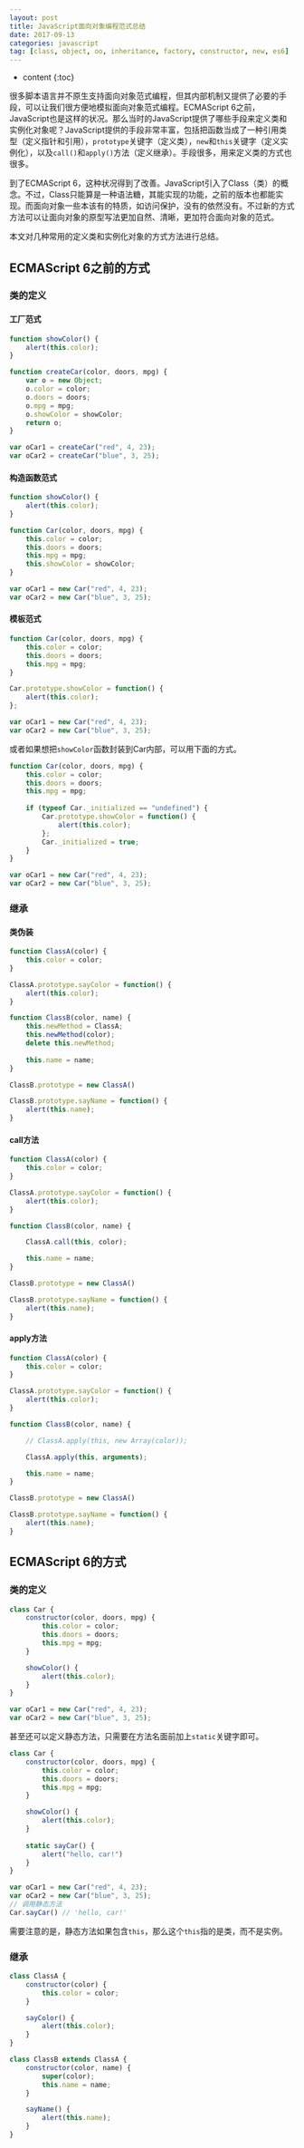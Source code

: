 ```yaml
---
layout: post
title: JavaScript面向对象编程范式总结
date: 2017-09-13
categories: javascript
tag: [class, object, oo, inheritance, factory, constructor, new, es6]
---
```


* content
{:toc}

很多脚本语言并不原生支持面向对象范式编程，但其内部机制又提供了必要的手段，可以让我们很方便地模拟面向对象范式编程。ECMAScript 6之前，JavaScript也是这样的状况。那么当时的JavaScript提供了哪些手段来定义类和实例化对象呢？JavaScript提供的手段非常丰富，包括把函数当成了一种引用类型（定义指针和引用），```prototype```关键字（定义类），```new```和```this```关键字（定义实例化），以及```call()```和```apply()```方法（定义继承）。手段很多，用来定义类的方式也很多。

到了ECMAScript 6，这种状况得到了改善。JavaScript引入了Class（类）的概念。不过，Class只能算是一种语法糖，其能实现的功能，之前的版本也都能实现。而面向对象一些本该有的特质，如访问保护，没有的依然没有。不过新的方式方法可以让面向对象的原型写法更加自然、清晰，更加符合面向对象的范式。

本文对几种常用的定义类和实例化对象的方式方法进行总结。



## ECMAScript 6之前的方式
### 类的定义

#### 工厂范式

```javascript
function showColor() {
    alert(this.color);
}

function createCar(color, doors, mpg) {
    var o = new Object;
    o.color = color;
    o.doors = doors;
    o.mpg = mpg;
    o.showColor = showColor;
    return o;
}

var oCar1 = createCar("red", 4, 23);
var oCar2 = createCar("blue", 3, 25);
```

#### 构造函数范式

```javascript
function showColor() {
    alert(this.color);
}

function Car(color, doors, mpg) {
    this.color = color;
    this.doors = doors;
    this.mpg = mpg;
    this.showColor = showColor;
}

var oCar1 = new Car("red", 4, 23);
var oCar2 = new Car("blue", 3, 25);
```

#### 模板范式

```javascript
function Car(color, doors, mpg) {
    this.color = color;
    this.doors = doors;
    this.mpg = mpg;
}

Car.prototype.showColor = function() {
    alert(this.color);
};

var oCar1 = new Car("red", 4, 23);
var oCar2 = new Car("blue", 3, 25);
```

或者如果想把```showColor```函数封装到Car内部，可以用下面的方式。
```javascript
function Car(color, doors, mpg) {
    this.color = color;
    this.doors = doors;
    this.mpg = mpg;
	
    if (typeof Car._initialized == "undefined") {
        Car.prototype.showColor = function() {
            alert(this.color);
        };
        Car._initialized = true;
    }
}

var oCar1 = new Car("red", 4, 23);
var oCar2 = new Car("blue", 3, 25);
```

### 继承

#### 类伪装

```javascript
function ClassA(color) {
    this.color = color;
}

ClassA.prototype.sayColor = function() {
    alert(this.color);
}

function ClassB(color, name) {
    this.newMethod = ClassA;
    this.newMethod(color);
    delete this.newMethod;
	
    this.name = name;
}

ClassB.prototype = new ClassA()

ClassB.prototype.sayName = function() {
    alert(this.name);
}
```

#### call方法

```javascript
function ClassA(color) {
    this.color = color;
}

ClassA.prototype.sayColor = function() {
    alert(this.color);
}

function ClassB(color, name) {

    ClassA.call(this, color);

    this.name = name;
}

ClassB.prototype = new ClassA()

ClassB.prototype.sayName = function() {
    alert(this.name);
}
```

#### apply方法

```javascript
function ClassA(color) {
    this.color = color;
}

ClassA.prototype.sayColor = function() {
    alert(this.color);
}

function ClassB(color, name) {

	// ClassA.apply(this, new Array(color));

    ClassA.apply(this, arguments);

    this.name = name;
}

ClassB.prototype = new ClassA()

ClassB.prototype.sayName = function() {
    alert(this.name);
}
```

## ECMAScript 6的方式

### 类的定义

```javascript
class Car {
    constructor(color, doors, mpg) {
        this.color = color;
        this.doors = doors;
        this.mpg = mpg;
    }

    showColor() {
        alert(this.color);
    }
}

var oCar1 = new Car("red", 4, 23);
var oCar2 = new Car("blue", 3, 25);
```

甚至还可以定义静态方法，只需要在方法名面前加上```static```关键字即可。

```javascript
class Car {
    constructor(color, doors, mpg) {
        this.color = color;
        this.doors = doors;
        this.mpg = mpg;
    }

    showColor() {
        alert(this.color);
    }
	
    static sayCar() {
        alert("hello, car!")
    }	
}

var oCar1 = new Car("red", 4, 23);
var oCar2 = new Car("blue", 3, 25);
// 调用静态方法
Car.sayCar() // 'hello, car!'
```
需要注意的是，静态方法如果包含```this```，那么这个```this```指的是类，而不是实例。

### 继承

```javascript
class ClassA {
    constructor(color) {
        this.color = color;
    }

    sayColor() {
        alert(this.color);
    }
}

class ClassB extends ClassA {
    constructor(color, name) {
        super(color);
        this.name = name;
    }

    sayName() {
        alert(this.name);
    }
}
```
